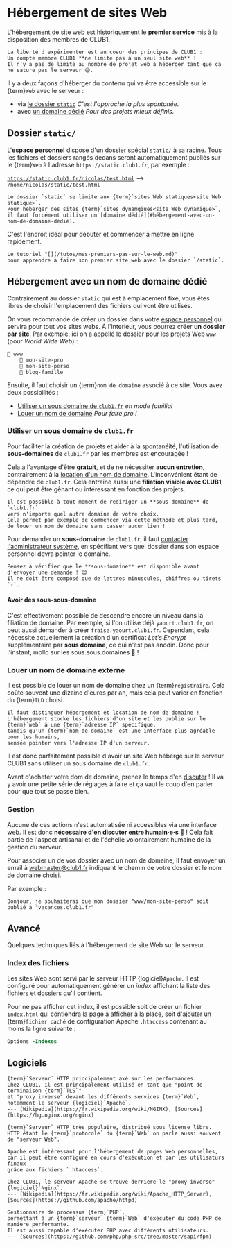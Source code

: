 Hébergement de sites Web
========================

L'hébergement de site web est historiquement le **premier service** mis à la disposition des membres de CLUB1.

```{important}
La liberté d'expérimenter est au coeur des principes de CLUB1 :
Un compte membre CLUB1 **ne limite pas à un seul site web** !
Il n'y a pas de limite au nombre de projet web à héberger tant que ça ne sature pas le serveur 😄.
```

Il y a deux façons d'héberger du contenu qui va être accessible sur le {term}`Web` avec le serveur :

- via [le dossier `static`](#dossier-static) *C'est l'approche la plus spontanée.*
- avec [un domaine dédié](#hébergement-avec-un-nom-de-domaine-dédié) *Pour des projets mieux définis.*


Dossier `static/`
-----------------

L'**espace personnel** dispose d'un dossier spécial `static/` à sa racine.
Tous les fichiers et dossiers rangés dedans seront automatiquement publiés
sur le {term}`Web` à l'adresse `https://static.club1.fr`, par exemple :

[`https://static.club1.fr/nicolas/test.html`](https://static.club1.fr/nicolas/test.html)
--> `/home/nicolas/static/test.html`

```{warning}
Le dossier `static` se limite aux {term}`sites Web statiques<site Web statique>`.
Pour héberger des sites {term}`sites dynamqiues<site Web dynamique>`,
il faut forcément utiliser un [domaine dédié](#hébergement-avec-un-nom-de-domaine-dédié).
```

C'est l'endroit idéal pour débuter et commencer à mettre en ligne rapidement.

```{admonition} Voir aussi
Le tutoriel "[](/tutos/mes-premiers-pas-sur-le-web.md)"
pour apprendre à faire son premier site web avec le dossier `/static`.
```

Hébergement avec un nom de domaine dédié
----------------------------------------

Contrairement au dossier `static` qui est à emplacement fixe,
vous êtes libres de choisir l'emplacement des fichiers qui vont être utilisés.

On vous recommande de créer un dossier dans votre [espace personnel](/info/espace-personnel.md)
qui servira pour tout vos sites webs.
À l'interieur, vous pourrez créer **un dossier par site**.
Par exemple, ici on a appellé le dossier pour les projets Web `www` (pour *World Wide Web*) :

    📁 www
        📁 mon-site-pro
        📁 mon-site-perso
        📁 blog-famille

Ensuite, il faut choisir un {term}`nom de domaine` associé à ce site.
Vous avez deux possibilités :

- [Utiliser un sous domaine de `club1.fr`](#utiliser-un-sous-domaine-de-club1fr) *en mode familial*
- [Louer un nom de domaine](#louer-un-nom-de-domaine-externe) *Pour faire pro !*


### Utiliser un sous domaine de `club1.fr`

Pour faciliter la création de projets et aider à la spontanéité,
l'utilisation de **sous-domaines** de `club1.fr` par les membres est encouragée !

Cela a l'avantage d'être **gratuit**, et de ne nécessiter **aucun entretien**,
contrairement à la [location d'un nom de domaine](#louer-un-nom-de-domaine-externe).
L'inconvénient étant de dépendre de `club1.fr`.
Cela entraîne aussi une **filiation visible avec CLUB1**,
ce qui peut être gênant ou intéressant en fonction des projets.

```{tip}
Il est possible à tout moment de rediriger un **sous-domaine** de `club1.fr`
vers n'importe quel autre domaine de votre choix.
Cela permet par exemple de commencer via cette méthode et plus tard,
de louer un nom de domaine sans casser aucun lien !
```

Pour demander un **sous-domaine** de `club1.fr`,
il faut [contacter l'administrateur système](#gestion),
en spécifiant vers quel dossier dans son espace personnel devra pointer le domaine.

```{warning}
Pensez à vérifier que le **sous-domaine** est disponible avant d'envoyer une demande ! 😉
Il ne doit être composé que de lettres minuscules, chiffres ou tirets `-`.
```


#### Avoir des sous-sous-domaine


C'est effectivement possible de descendre encore un niveau dans la filiation de domaine.
Par exemple, si l'on utilise déjà `yaourt.club1.fr`, on peut aussi demander à créer `fraise.yaourt.club1.fr`.
Cependant, cela nécessite actuellement la création d'un certificat _Let's Encrypt_ supplémentaire par **sous domaine**,
ce qui n'est pas anodin. Donc pour l'instant, mollo sur les sous.sous.domaines 🐌 !


### Louer un nom de domaine externe

Il est possible de louer un nom de domaine chez un {term}`registraire`.
Cela coûte souvent une dizaine d'euros par an, mais cela peut varier en fonction du {term}`TLD` choisi.

```{important}
Il faut distinguer hébergement et location de nom de domaine !
L'hébergement stocke les fichiers d'un site et les publie sur le {term}`web` à une {term}`adresse IP` spécifique,
tandis qu'un {term}`nom de domaine` est une interface plus agréable pour les humains,
sensée pointer vers l'adresse IP d'un serveur.
```

Il est donc parfaitement possible d'avoir un site Web hébergé
sur le serveur CLUB1 sans utiliser un sous domaine de `club1.fr`.

Avant d'acheter votre dom de domaine, prenez le temps d'en [discuter](#gestion) !
Il va y avoir une petite série de réglages à faire
et ça vaut le coup d'en parler pour que tout se passe bien.


### Gestion

Aucune de ces actions n'est automatisée ni accessibles via une interface web.
Il est donc **nécessaire d'en discuter entre humain&middot;e&middot;s** 🍺 !
Cela fait partie de l'aspect artisanal et de l'échelle volontairement humaine de la gestion du serveur.

Pour associer un de vos dossier avec un nom de domaine,
Il faut envoyer un email à <webmaster@club1.fr> indiquant le chemin de votre dossier et le nom de domaine choisi.

Par exemple :

    Bonjour, je souhaiterai que mon dossier "www/mon-site-perso" soit publié à "vacances.club1.fr"


Avancé
------

Quelques techniques liés à l'hébergement de site Web sur le serveur.

### Index des fichiers

Les sites Web sont servi par le serveur HTTP {logiciel}`Apache`.
Il est configuré pour automatiquement générer un _index_ affichant la liste
des fichiers et dossiers qu'il contient.

Pour ne pas afficher cet index, il est possible soit de créer un fichier
`index.html` qui contiendra la page à afficher à la place, soit d'ajouter
un {term}`fichier caché` de configuration Apache `.htaccess` contenant au moins la
ligne suivante :

```apache
Options -Indexes
```

Logiciels
---------

```{logiciel} Nginx
{term}`Serveur` HTTP principalement axé sur les performances.
Chez CLUB1, il est principalement utilisé en tant que "point de terminaison {term}`TLS`"
et "proxy inverse" devant les différents services {term}`Web`,
notamment le serveur {logiciel}`Apache`.
--- [Wikipedia](https://fr.wikipedia.org/wiki/NGINX), [Sources](https://hg.nginx.org/nginx)
```

```{logiciel} Apache
{term}`Serveur` HTTP très populaire, distribué sous license libre.
HTTP étant le {term}`protocole` du {term}`Web` on parle aussi souvent de "serveur Web".

Apache est intéressant pour l'hébergement de pages Web personnelles,
car il peut être configuré en cours d'exécution et par les utilisaturs finaux
grâce aux fichiers `.htaccess`.

Chez CLUB1, le serveur Apache se trouve derrière le "proxy inverse" {logiciel}`Nginx`.
--- [Wikipedia](https://fr.wikipedia.org/wiki/Apache_HTTP_Server),
[Sources](https://github.com/apache/httpd)
```

```{logiciel} PHP-FPM
Gestionnaire de processus {term}`PHP`,
permettant à un {term}`serveur` {term}`Web` d'exécuter du code PHP de manière performante.
Il est aussi capable d'exécuter PHP avec différents utilisateurs.
--- [Sources](https://github.com/php/php-src/tree/master/sapi/fpm)
```
